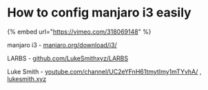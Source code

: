 # How to config manjaro i3 easily

{% embed url="https://vimeo.com/318069148​" %}



manjaro i3 - [manjaro.org/download/i3/​](https://manjaro.org/download/i3/)

LARBS - [github.com/LukeSmithxyz/LARBS​](https://github.com/LukeSmithxyz/LARBS)

Luke Smith - [youtube.com/channel/UC2eYFnH61tmytImy1mTYvhA/](https://youtube.com/channel/UC2eYFnH61tmytImy1mTYvhA/) , [lukesmith.xyz​](https://lukesmith.xyz)

